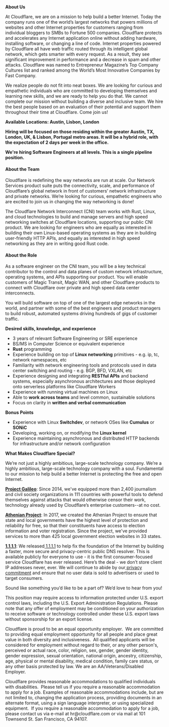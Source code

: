 <div class="content-intro">
	<div><strong>About Us</strong></div>
	<div>
		<p>At Cloudflare, we are on a mission to help build a better Internet. Today the company runs one of the world’s largest networks that powers millions of websites and other Internet properties for customers ranging from individual bloggers to SMBs to Fortune 500 companies. Cloudflare protects and accelerates any Internet application online without adding hardware, installing software, or changing a line of code. Internet properties powered by Cloudflare all have web traffic routed through its intelligent global network, which gets smarter with every request. As a result, they see significant improvement in performance and a decrease in spam and other attacks. Cloudflare was named to Entrepreneur Magazine’s Top Company Cultures list and ranked among the World’s Most Innovative Companies by Fast Company.&nbsp;</p>
		<p><span style="font-weight: 400;">We realize people do not fit into neat boxes. We are looking for curious and empathetic individuals who are committed to developing themselves and learning new skills, and we are ready to help you do that. We cannot complete our mission without building a diverse and inclusive team. We hire the best people based on an evaluation of their potential and support them throughout their time at Cloudflare. Come join us!&nbsp;</span></p>
	</div>
</div>
<p><strong>Available Locations: Austin, Lisbon, London</strong></p>
<p><strong>Hiring will be focused on those residing within the greater Austin, TX, London, UK, &amp; Lisbon, Portugal metro areas. It will be a hybrid role, with the expectation of 2 days per week in the office.</strong></p>
<p><strong>We're hiring Software Engineers at all levels. This is a single pipeline position.</strong></p>
<h4><strong>About the Team</strong></h4>
<p>Cloudflare is redefining the way networks are run at scale. Our Network Services product suite puts the connectivity, scale, and performance of Cloudflare’s global network in front of customers’ network infrastructure and private networks. We’re looking for curious, empathetic engineers who are excited to join us in changing the way networking is done!</p>
<p>The Cloudflare Network Interconnect (CNI) team works with Rust, Linux, and cloud technologies to build and manage servers and high speed networking switches at Cloudflare locations, supporting our public CNI product. We are looking for engineers who are equally as interested in building their own Linux-based operating systems as they are in building user-friendly HTTP APIs, and equally as interested in high speed networking as they are in writing good Rust code.</p>
<h4><strong>About the Role</strong></h4>
<p>As a software engineer on the CNI team, you will be a key technical contributor to the control and data planes of custom network infrastructure, operating systems, and APIs supporting our product. You will enable customers of Magic Transit, Magic WAN, and other Cloudflare products to connect with Cloudflare over private and high speed data center interconnects.</p>
<p>You will build software on top of one of the largest edge networks in the world, and partner with some of the best engineers and product managers to build robust, automated systems driving hundreds of gigs of customer traffic.</p>
<p><strong>Desired skills, knowledge, and experience</strong></p>
<ul>
	<li>3 years of relevant Software Engineering or SRE experience</li>
	<li>BS/MS in Computer Science or equivalent experience</li>
	<li><strong>Rust</strong> programming</li>
	<li>Experience building on top of <strong>Linux networking</strong> primitives - e.g. ip, tc, network namespaces, etc</li>
	<li>Familiarity with network engineering tools and protocols used in data center switching and routing - e.g. BGP, BFD, VXLAN, etc</li>
	<li>Experience designing and integrating <strong>RESTful APIs</strong> and backend systems, especially asynchronous architectures and those deployed onto serverless platforms like Cloudflare Workers</li>
	<li>Experience with running virtual machines on Linux</li>
	<li>Able to <strong>work across teams</strong> and level common, sustainable solutions</li>
	<li>Focus on clarity in <strong>written and verbal communication</strong></li>
</ul>
<p><strong>Bonus Points</strong></p>
<ul>
	<li>Experience with Linux <strong>Switchdev</strong>, or network OSes like <strong>Cumulus</strong> or <strong>SONiC</strong></li>
	<li>Developing, working on, or modifying the&nbsp;<strong>Linux kernel</strong></li>
	<li>Experience maintaining asynchronous and distributed HTTP backends for infrastructure and/or network configuration</li>
</ul>
<div class="content-conclusion">
	<p><strong>What Makes Cloudflare Special?</strong></p>
	<p><span style="font-weight: 400;">We’re not just a highly ambitious, large-scale technology company. We’re a highly ambitious, large-scale technology company with a soul. Fundamental to our mission to help build a better Internet is protecting the free and open Internet.</span></p>
	<p><a href="https://blog.cloudflare.com/protecting-free-expression-online/"><strong>Project Galileo</strong></a><span style="font-weight: 400;">: Since 2014, we've equipped more than 2,400 journalism and civil society organizations in 111 countries with powerful tools to defend themselves against attacks that would otherwise censor their work, technology already used by Cloudflare’s enterprise customers--at no cost.</span></p>
	<p><strong><a href="https://www.cloudflare.com/athenian/">Athenian Project</a></strong><span style="font-weight: 400;">: In 2017, we created the Athenian Project to ensure that state and local governments have the highest level of protection and reliability for free, so that their constituents have access to election information and voter registration. Since the project, we've provided services to more than 425 local government election websites in 33 states.</span></p>
	<p><a href="https://1.1.1.1/"><strong>1.1.1.1</strong></a><span style="font-weight: 400;">: We released</span><a href="https://1.1.1.1/"> <span style="font-weight: 400;">1.1.1.1</span></a><span style="font-weight: 400;"> to help fix the foundation of the Internet by building a faster, more secure and privacy-centric public DNS resolver. This is available publicly for everyone to use - it is the first consumer-focused service Cloudflare has ever released. Here’s the deal - we don’t store client IP addresses never, ever. We will continue to abide by our</span><a href="https://developers.cloudflare.com/1.1.1.1/privacy/public-dns-resolver"> privacy commitment</a><span style="font-weight: 400;"> and ensure that no user data is sold to advertisers or used to target consumers.</span></p>
	<p><span style="font-weight: 400;">Sound like something you’d like to be a part of? We’d love to hear from you!</span></p>
	<p><span style="font-weight: 400;">This position may require access to information protected under U.S. export control laws, including the U.S. Export Administration Regulations. Please note that any offer of employment may be conditioned on your authorization to receive software or technology controlled under these U.S. export laws without sponsorship for an export license.</span></p>
	<p><span style="font-weight: 400;">Cloudflare is proud to be an equal opportunity employer. &nbsp;We are committed to providing equal employment opportunity for all people and place great value in both diversity and inclusiveness. &nbsp;All qualified applicants will be considered for employment without regard to their, or any other person's, perceived or actual</span> <span style="font-weight: 400;">race, color, religion, sex, gender, gender identity, gender expression, sexual orientation, national origin, ancestry, citizenship, age, physical or mental disability, medical condition, family care status, or any other basis protected by law. </span><span style="font-weight: 400;">We are an AA/Veterans/Disabled Employer.</span></p>
	<p><span style="font-weight: 400;">Cloudflare provides reasonable accommodations to qualified individuals with disabilities. &nbsp;Please tell us if you require a reasonable accommodation to apply for a job. Examples of reasonable accommodations include, but are not limited to, changing the application process, providing documents in an alternate format, using a sign language interpreter, or using specialized equipment. &nbsp;If you require a reasonable accommodation to apply for a job, please contact us via e-mail at </span><span style="font-weight: 400;">hr@cloudflare.com</span><span style="font-weight: 400;"> or via mail at 101 Townsend St. San Francisco, CA 94107.</span></p>
</div>